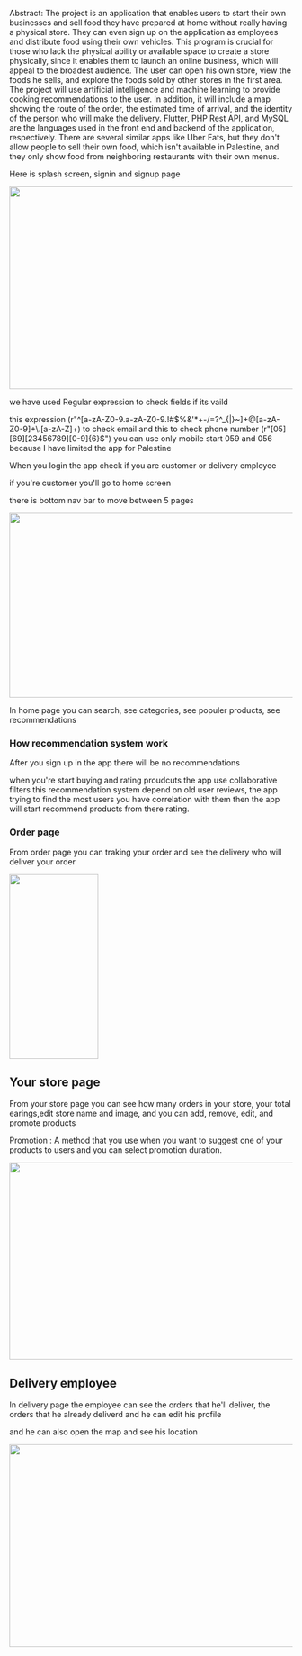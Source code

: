 Abstract: 
The project is an application that enables users to start their own businesses and sell food they have prepared at home without really having a physical store. They can even sign up on the application as employees and distribute food using their own vehicles.
This program is crucial for those who lack the physical ability or available space to create a store physically, since it enables them to launch an online business, which will appeal to the broadest audience.
The user can open his own store, view the foods he sells, and explore the foods sold by other stores in the first area.
The project will use artificial intelligence and machine learning to provide cooking recommendations to the user. In addition, it will include a map showing the route of the order, the estimated time of arrival, and the identity of the person who will make the delivery. Flutter, PHP Rest API, and MySQL are the languages used in the front end and backend of the application, respectively.
There are several similar apps like Uber Eats, but they don't allow people to sell their own food, which isn't available in Palestine, and they only show food from neighboring restaurants with their own menus.

Here is splash screen, signin and signup page 

<img height=360 width=865 src="https://user-images.githubusercontent.com/78206754/209877663-c764674f-fede-4c93-8cfb-99f7d00175ef.jpg"/>

we have used Regular expression to check fields if its vaild

this expression (r"^[a-zA-Z0-9.a-zA-Z0-9.!#$%&'*+-/=?^_{|}~]+@[a-zA-Z0-9]+\.[a-zA-Z]+) to check email
and this to check phone number (r"[05][69][23456789][0-9]{6}$") you can use only mobile start 059 and 056 because I have limited the app for Palestine


When you login the app check if you are customer or delivery employee 

if you're customer you'll go to home screen

there is bottom nav bar to move between 5 pages 

<img height=328 width=865 src="https://user-images.githubusercontent.com/78206754/209878835-3f66c886-550e-4e6b-bbce-8afa8ba4fbbd.jpg"/>

In home page you can search, see categories, see populer products, see recommendations

### How recommendation system work 

After you sign up in the app there will be no recommendations 

when you're start buying and rating proudcuts the app use collaborative filters this recommendation system depend on old user reviews, the app trying to find the most users you have correlation with them then the app will start recommend products from there rating.

### Order page 
From order page you can traking your order and see the delivery who will deliver your order 

<img height=328 width=158 src="https://user-images.githubusercontent.com/78206754/209880608-2bc9591e-2273-4f15-9666-7b61fe99f08f.jpg" />

## Your store page
From your store page you can see how many orders in your store, your total earings,edit store name and image, and you can add, remove, edit, and promote products

Promotion : A method that you use when you want to suggest one of your products to users and you can select promotion duration.

<img height=350 width=865 src="https://user-images.githubusercontent.com/78206754/209881079-9efae3b4-799e-45cf-8ee7-754592065138.jpg" />

## Delivery employee
In delivery page the employee can see the orders that he'll deliver, the orders that he already deliverd and he can edit his profile

and he can also open the map and see his location 

<img height=360 width=865 src="https://user-images.githubusercontent.com/78206754/209881519-aac66bf0-5cc9-485d-b364-cfcd4a496cd0.jpg" />


